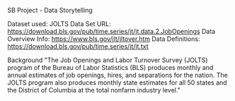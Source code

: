 SB Project - Data Storytelling

Dataset used: JOLTS
Data Set URL: https://download.bls.gov/pub/time.series/jt/jt.data.2.JobOpenings
Data Overview Info: https://www.bls.gov/jlt/jltover.htm
Data Definitions: https://download.bls.gov/pub/time.series/jt/jt.txt

Background
"The Job Openings and Labor Turnover Survey (JOLTS) program of the Bureau of Labor Statistics (BLS) 
produces monthly and annual estimates of job openings, hires, and separations for the nation. 
The JOLTS program also produces monthly state estimates for all 50 states and the District of 
Columbia at the total nonfarm industry level."
